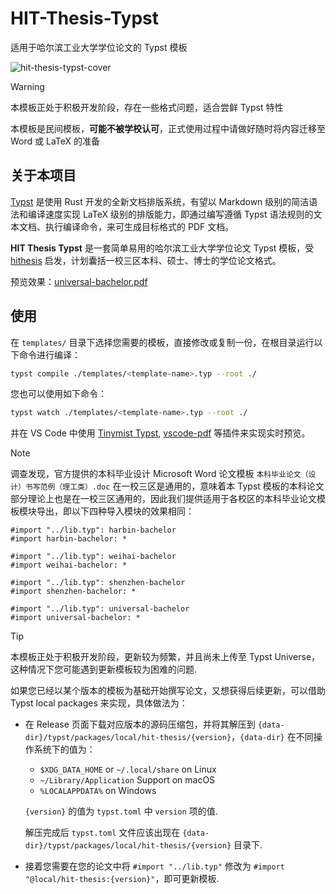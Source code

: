 # HIT-Thesis-Typst

适用于哈尔滨工业大学学位论文的 Typst 模板

![hit-thesis-typst-cover](https://vonbrank-images.oss-cn-hangzhou.aliyuncs.com/20240426-HIT-Thesis-Typst/hit-thesis-typst-development-cover-01.jpg)

> [!WARNING]
> 本模板正处于积极开发阶段，存在一些格式问题，适合尝鲜 Typst 特性
> 
> 本模板是民间模板，**可能不被学校认可**，正式使用过程中请做好随时将内容迁移至 Word 或 LaTeX 的准备

## 关于本项目

[Typst](https://typst.app/) 是使用 Rust 开发的全新文档排版系统，有望以 Markdown 级别的简洁语法和编译速度实现 LaTeX 级别的排版能力，即通过编写遵循 Typst 语法规则的文本文档、执行编译命令，来可生成目标格式的 PDF 文档。

**HIT Thesis Typst** 是一套简单易用的哈尔滨工业大学学位论文 Typst 模板，受 [hithesis](https://github.com/hithesis/hithesis) 启发，计划囊括一校三区本科、硕士、博士的学位论文格式。

预览效果：[universal-bachelor.pdf](https://github.com/chosertech/HIT-Thesis-Typst/blob/build/universal-bachelor.pdf)

## 使用

在 `templates/` 目录下选择您需要的模板，直接修改或复制一份，在根目录运行以下命令进行编译：

```bash
typst compile ./templates/<template-name>.typ --root ./
```

您也可以使用如下命令：

```bash
typst watch ./templates/<template-name>.typ --root ./
```

并在 VS Code 中使用 [Tinymist Typst](https://marketplace.visualstudio.com/items?itemName=nvarner.typst-lsp), [vscode-pdf](https://marketplace.visualstudio.com/items?itemName=tomoki1207.pdf) 等插件来实现实时预览。

> [!NOTE]
> 调查发现，官方提供的本科毕业设计 Microsoft Word 论文模板 `本科毕业论文（设计）书写范例（理工类）.doc` 在一校三区是通用的，意味着本 Typst 模板的本科论文部分理论上也是在一校三区通用的，因此我们提供适用于各校区的本科毕业论文模板模块导出，即以下四种导入模块的效果相同：
> ```typ
> #import "../lib.typ": harbin-bachelor
> #import harbin-bachelor: *
> ```
> ```typ
> #import "../lib.typ": weihai-bachelor
> #import weihai-bachelor: *
> ```
> ```typ
> #import "../lib.typ": shenzhen-bachelor
> #import shenzhen-bachelor: *
> ```
> ```typ
> #import "../lib.typ": universal-bachelor
> #import universal-bachelor: *
> ```

> [!TIP]
> 本模板正处于积极开发阶段，更新较为频繁，并且尚未上传至 Typst Universe，这种情况下您可能遇到更新模板较为困难的问题.
> 
> 如果您已经以某个版本的模板为基础开始撰写论文，又想获得后续更新，可以借助 Typst local packages 来实现，具体做法为：
> - 在 Release 页面下载对应版本的源码压缩包，并将其解压到 `{data-dir}/typst/packages/local/hit-thesis/{version}`，`{data-dir}` 在不同操作系统下的值为：
>   - `$XDG_DATA_HOME` or `~/.local/share` on Linux
>   - `~/Library/Application` Support on macOS
>   - `%LOCALAPPDATA%` on Windows
>   
>   `{version}` 的值为 `typst.toml` 中 `version` 项的值.
>   
>   解压完成后 `typst.toml` 文件应该出现在 `{data-dir}/typst/packages/local/hit-thesis/{version}` 目录下.
>
> - 接着您需要在您的论文中将 `#import "../lib.typ"` 修改为 `#import "@local/hit-thesis:{version}"`，即可更新模板.


